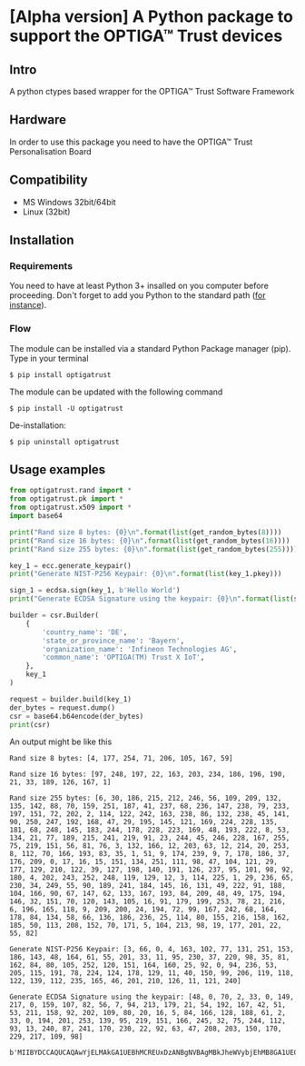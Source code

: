 # [Alpha version] A Python package to support the OPTIGA™ Trust devices

## Intro
A python ctypes based wrapper for the OPTIGA™ Trust Software Framework

## Hardware
In order to use this package you need to have the OPTIGA™ Trust Personalisation Board

## Compatibility
* MS Windows 32bit/64bit
* Linux (32bit)

## Installation

### Requirements
You need to have at least Python 3+ insalled on you computer before proceeding.
Don't forget to add you Python to the standard path ([for instance](https://geek-university.com/python/add-python-to-the-windows-path/)).

### Flow
The module can be installed via a standard Python Package manager (pip). Type in your terminal

```console
$ pip install optigatrust
```

The module can be updated with the following command
```console
$ pip install -U optigatrust
```

De-installation:
```console
$ pip uninstall optigatrust
```

## Usage examples

```python
from optigatrust.rand import *
from optigatrust.pk import *
from optigatrust.x509 import *
import base64

print("Rand size 8 bytes: {0}\n".format(list(get_random_bytes(8))))
print("Rand size 16 bytes: {0}\n".format(list(get_random_bytes(16))))
print("Rand size 255 bytes: {0}\n".format(list(get_random_bytes(255))))

key_1 = ecc.generate_keypair()
print("Generate NIST-P256 Keypair: {0}\n".format(list(key_1.pkey)))

sign_1 = ecdsa.sign(key_1, b'Hello World')
print("Generate ECDSA Signature using the keypair: {0}\n".format(list(sign_1.signature)))

builder = csr.Builder(
	{
		'country_name': 'DE',
		'state_or_province_name': 'Bayern',
		'organization_name': 'Infineon Technologies AG',
		'common_name': 'OPTIGA(TM) Trust X IoT',
	},
	key_1
)

request = builder.build(key_1)
der_bytes = request.dump()
csr = base64.b64encode(der_bytes)
print(csr)
```

An output might be like this

```
Rand size 8 bytes: [4, 177, 254, 71, 206, 105, 167, 59]

Rand size 16 bytes: [97, 248, 197, 22, 163, 203, 234, 186, 196, 190, 21, 33, 189, 126, 167, 1]

Rand size 255 bytes: [6, 30, 186, 215, 212, 246, 56, 109, 209, 132, 135, 142, 88, 70, 159, 251, 187, 41, 237, 68, 236, 147, 238, 79, 233, 197, 151, 72, 202, 2, 114, 122, 242, 163, 238, 86, 132, 238, 45, 141, 90, 250, 247, 192, 168, 47, 29, 195, 145, 121, 169, 224, 228, 135, 181, 68, 248, 145, 183, 244, 178, 228, 223, 169, 48, 193, 222, 8, 53, 134, 21, 77, 189, 215, 241, 219, 91, 23, 244, 45, 246, 228, 167, 255, 75, 219, 151, 56, 81, 76, 3, 132, 166, 12, 203, 63, 12, 214, 20, 253, 8, 112, 70, 166, 193, 83, 35, 1, 51, 9, 174, 239, 9, 7, 178, 186, 37, 176, 209, 0, 17, 16, 15, 151, 134, 251, 111, 98, 47, 104, 121, 29, 177, 129, 210, 122, 39, 127, 198, 140, 191, 126, 237, 95, 101, 98, 92, 180, 4, 202, 243, 252, 248, 119, 129, 12, 3, 114, 225, 1, 29, 236, 65, 230, 34, 249, 55, 90, 189, 241, 184, 145, 16, 131, 49, 222, 91, 188, 104, 166, 90, 67, 147, 62, 133, 167, 193, 84, 209, 48, 49, 175, 194, 146, 32, 151, 70, 120, 143, 105, 16, 91, 179, 199, 253, 78, 21, 216, 6, 196, 165, 118, 9, 209, 200, 24, 194, 72, 99, 167, 242, 68, 164, 178, 84, 134, 58, 66, 136, 186, 236, 25, 114, 80, 155, 216, 158, 162, 185, 50, 113, 208, 152, 70, 171, 5, 104, 213, 98, 19, 177, 201, 22, 55, 82]

Generate NIST-P256 Keypair: [3, 66, 0, 4, 163, 102, 77, 131, 251, 153, 186, 143, 48, 164, 61, 55, 201, 33, 11, 95, 230, 37, 220, 98, 35, 81, 162, 84, 80, 105, 252, 120, 151, 164, 160, 25, 92, 0, 94, 236, 53, 205, 115, 191, 78, 224, 124, 178, 129, 11, 40, 150, 99, 206, 119, 118, 122, 139, 112, 235, 165, 46, 201, 210, 126, 11, 121, 240]

Generate ECDSA Signature using the keypair: [48, 0, 70, 2, 33, 0, 149, 217, 0, 159, 107, 82, 56, 7, 94, 213, 179, 21, 54, 192, 167, 42, 51, 53, 211, 158, 92, 202, 109, 80, 20, 16, 5, 84, 166, 128, 188, 61, 2, 33, 0, 194, 201, 253, 139, 95, 219, 151, 166, 245, 32, 75, 244, 112, 93, 13, 240, 87, 241, 170, 230, 22, 92, 63, 47, 208, 203, 150, 170, 229, 217, 109, 98]

b'MIIBYDCCAQUCAQAwYjELMAkGA1UEBhMCREUxDzANBgNVBAgMBkJheWVybjEhMB8GA1UECgwYSW5maW5lb24gVGVjaG5vbG9naWVzIEFHMR8wHQYDVQQDDBZPUFRJR0EoVE0pIFRydXN0IFggSW9UME8wCQYHKoZIzj0CAQNCAASjZk2D+5m6jzCkPTfJIQtf5iXcYiNRolRQafx4l6SgGVwAXuw1zXO/TuB8soELKJZjznd2eotw66UuydJ+C3nwoEswSQYJKoZIhvcNAQkOMTwwOjAJBgNVHRMEAjAAMB0GA1UdJQQWMBQGCCsGAQUFBwMBBggrBgEFBQcDAjAOBgNVHQ8BAf8EBAMCBaAwCgYIKoZIzj0EAwIDSQAwAEUCIGNXvwohZk8X/bAJbJyXT/IayLbscQwsyNKvjb8stFWZAiEAmpzcpCCgZ/9FUlmLY0SE4hJXyGlRMefsD1xNpqJx94g='
```
